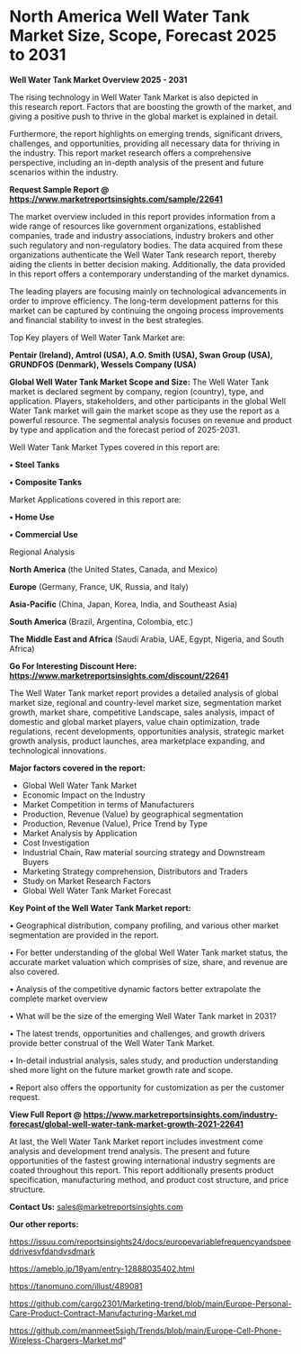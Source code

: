 # North America Well Water Tank Market Size, Scope, Forecast 2025 to 2031

<Strong> Well Water Tank Market Overview 2025 - 2031</strong>

The rising technology in Well Water Tank Market is also depicted in this research report. Factors that are boosting the growth of the market, and giving a positive push to thrive in the global market is explained in detail.

Furthermore, the report highlights on emerging trends, significant drivers, challenges, and opportunities, providing all necessary data for thriving in the industry. This report market research offers a comprehensive perspective, including an in-depth analysis of the present and future scenarios within the industry.

<strong>Request Sample Report @ <a href=https://www.marketreportsinsights.com/sample/22641>https://www.marketreportsinsights.com/sample/22641</a></strong>

The market overview included in this report provides information from a wide range of resources like government organizations, established companies, trade and industry associations, industry brokers and other such regulatory and non-regulatory bodies. The data acquired from these organizations authenticate the Well Water Tank research report, thereby aiding the clients in better decision making. Additionally, the data provided in this report offers a contemporary understanding of the market dynamics.

The leading players are focusing mainly on technological advancements in order to improve efficiency. The long-term development patterns for this market can be captured by continuing the ongoing process improvements and financial stability to invest in the best strategies.

Top Key players of Well Water Tank Market are:

<strong>Pentair (Ireland), Amtrol (USA), A.O. Smith (USA), Swan Group (USA), GRUNDFOS (Denmark), Wessels Company (USA)</strong>

<strong><b>Global Well Water Tank Market Scope and Size:</b></strong>
The Well Water Tank market is declared segment by company, region (country), type, and application. Players, stakeholders, and other participants in the global Well Water Tank market will gain the market scope as they use the report as a powerful resource. The segmental analysis focuses on revenue and product by type and application and the forecast period of 2025-2031.

Well Water Tank Market Types covered in this report are:

<strong>• Steel Tanks

• Composite Tanks</strong>

Market Applications covered in this report are:

<strong>• Home Use

• Commercial Use</strong> 

Regional Analysis

<strong>North America</strong> (the United States, Canada, and Mexico)

<strong>Europe</strong> (Germany, France, UK, Russia, and Italy)

<strong>Asia-Pacific</strong> (China, Japan, Korea, India, and Southeast Asia)

<strong>South America</strong> (Brazil, Argentina, Colombia, etc.)

<strong>The Middle East and Africa</strong> (Saudi Arabia, UAE, Egypt, Nigeria, and South Africa)

<strong>Go For Interesting Discount Here: <a href=https://www.marketreportsinsights.com/discount/22641>https://www.marketreportsinsights.com/discount/22641</a></strong>

The Well Water Tank market report provides a detailed analysis of global market size, regional and country-level market size, segmentation market growth, market share, competitive Landscape, sales analysis, impact of domestic and global market players, value chain optimization, trade regulations, recent developments, opportunities analysis, strategic market growth analysis, product launches, area marketplace expanding, and technological innovations.

<strong><b>Major factors covered in the report:</b></strong>
<ul>
  <li>Global Well Water Tank Market </li>
  <li>Economic Impact on the Industry</li>
  <li>Market Competition in terms of Manufacturers</li>
  <li>Production, Revenue (Value) by geographical segmentation</li>
  <li>Production, Revenue (Value), Price Trend by Type</li>
  <li>Market Analysis by Application</li>
  <li>Cost Investigation</li>
  <li>Industrial Chain, Raw material sourcing strategy and Downstream Buyers</li>
  <li>Marketing Strategy comprehension, Distributors and Traders</li>
  <li>Study on Market Research Factors</li>
  <li>Global Well Water Tank Market Forecast</li>
</ul>

<strong><b>Key Point of the Well Water Tank Market report:</b></strong>

• Geographical distribution, company profiling, and various other market segmentation are provided in the report.

• For better understanding of the global Well Water Tank market status, the accurate market valuation which comprises of size, share, and revenue are also covered.

• Analysis of the competitive dynamic factors better extrapolate the complete market overview

• What will be the size of the emerging Well Water Tank market in 2031?

• The latest trends, opportunities and challenges, and growth drivers provide better construal of the Well Water Tank Market.

• In-detail industrial analysis, sales study, and production understanding shed more light on the future market growth rate and scope.

• Report also offers the opportunity for customization as per the customer request.

<strong><b>View Full Report @ <a href=https://www.marketreportsinsights.com/industry-forecast/global-well-water-tank-market-growth-2021-22641>https://www.marketreportsinsights.com/industry-forecast/global-well-water-tank-market-growth-2021-22641</a></b></strong>


At last, the Well Water Tank Market report includes investment come analysis and development trend analysis. The present and future opportunities of the fastest growing international industry segments are coated throughout this report. This report additionally presents product specification, manufacturing method, and product cost structure, and price structure.

<strong>Contact Us:</strong>
sales@marketreportsinsights.com

<strong>Our other reports:</strong>

<a href=https://issuu.com/reportsinsights24/docs/europevariablefrequencyandspeeddrivesvfdandvsdmark>https://issuu.com/reportsinsights24/docs/europevariablefrequencyandspeeddrivesvfdandvsdmark</a>

<a href=https://ameblo.jp/18yam/entry-12888035402.html>https://ameblo.jp/18yam/entry-12888035402.html</a>

<a href=https://tanomuno.com/illust/489081>https://tanomuno.com/illust/489081</a>

<a href=https://github.com/cargo2301/Marketing-trend/blob/main/Europe-Personal-Care-Product-Contract-Manufacturing-Market.md>https://github.com/cargo2301/Marketing-trend/blob/main/Europe-Personal-Care-Product-Contract-Manufacturing-Market.md</a>

<a href=https://github.com/manmeet5sigh/Trends/blob/main/Europe-Cell-Phone-Wireless-Chargers-Market.md>https://github.com/manmeet5sigh/Trends/blob/main/Europe-Cell-Phone-Wireless-Chargers-Market.md</a>"
